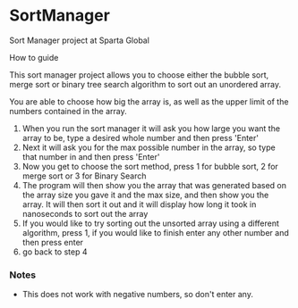 # SortManager
Sort Manager project at Sparta Global

How to guide

This sort manager project allows you to choose either the bubble sort, merge sort or binary tree search algorithm to sort out an unordered array.

You are able to choose how big the array is, as well as the upper limit of the numbers contained in the array.

1. When you run the sort manager it will ask you how large you want the array to be, type a desired whole number and then press 'Enter'
2. Next it will ask you for the max possible number in the array, so type that number in and then press 'Enter'
3. Now you get to choose the sort method, press 1 for bubble sort, 2 for merge sort or 3 for Binary Search
4. The program will then show you the array that was generated based on the array size you gave it and the max size, and then show you the array. It will then sort it out and it will display how long it took in nanoseconds to sort out the array
5. If you would like to try sorting out the unsorted array using a different algorithm, press 1, if you would like to finish enter any other number and then press enter
6. go back to step 4

### Notes

- This does not work with negative numbers, so don't enter any.
